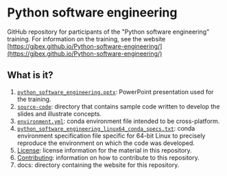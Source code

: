# Python software engineering

GitHub repository for participants of the "Python software engineering" training.
For information on the training, see the website
[https://gjbex.github.io/Python-software-engineering/](https://gjbex.github.io/Python-software-engineering/)


## What is it?

1. [`python_software_engineering.pptx`](python_software_engineering.pptx): PowerPoint
   presentation used for the training.
1. [`source-code`](source-code): directory that contains sample code written to
   develop the slides and illustrate concepts.
1. [`environment.yml`](environment.yml): conda environment file intended to be
   cross-platform.
1. [`python_software_engineering_linux64_conda_specs.txt`](python_software_engineering_linux64_conda_specs.txt):
   conda environment specification file specific for 64-bit Linux to precisely
   reproduce the environment on which the code was developed.
1. [License](LICENSE): license information for the material in this repository.
1. [Contributing](CONTRIBUTING.md): information on how to contribute to this
   repository.
1. docs: directory containing the website for this repository.
